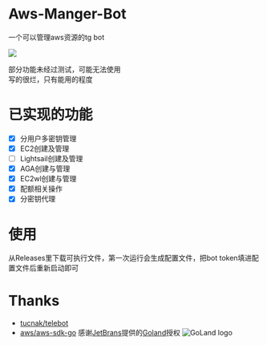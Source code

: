 # Aws-Manger-Bot
一个可以管理aws资源的tg bot

[![](https://img.shields.io/github/license/Yuzuki999/Aws-Manger-Bot?style=for-the-badge)](https://www.gnu.org/licenses/gpl-3.0.html)

部分功能未经过测试，可能无法使用  
写的很烂，只有能用的程度
# 已实现的功能
- [x] 分用户多密钥管理
- [x] EC2创建及管理
- [ ] Lightsail创建及管理
- [x] AGA创建与管理
- [x] EC2wl创建与管理
- [x] 配额相关操作
- [x] 分密钥代理
# 使用
从Releases里下载可执行文件，第一次运行会生成配置文件，把bot token填进配置文件后重新启动即可
# Thanks
- [tucnak/telebot](https://github.com/tucnak/telebot)
- [aws/aws-sdk-go](https://github.com/aws/aws-sdk-go)
感谢[JetBrans](https://jb.gg/OpenSourceSupport)提供的[Goland](https://www.jetbrains.com/go)授权
![GoLand logo](https://resources.jetbrains.com/storage/products/company/brand/logos/GoLand.png)
